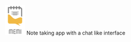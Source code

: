 <img src="https://raw.githubusercontent.com/MASTStudios/memi/master/logo.png" width="55" height="82" />
Note taking app with a chat like interface
